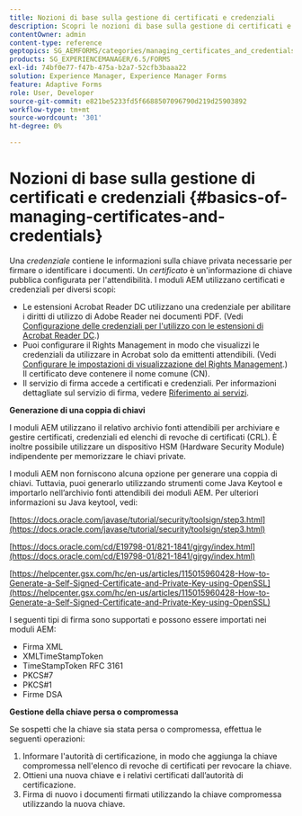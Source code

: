 ```yaml
---
title: Nozioni di base sulla gestione di certificati e credenziali
description: Scopri le nozioni di base sulla gestione di certificati e credenziali.
contentOwner: admin
content-type: reference
geptopics: SG_AEMFORMS/categories/managing_certificates_and_credentials
products: SG_EXPERIENCEMANAGER/6.5/FORMS
exl-id: 74bf0e77-f47b-475a-b2a7-52cfb3baaa22
solution: Experience Manager, Experience Manager Forms
feature: Adaptive Forms
role: User, Developer
source-git-commit: e821be5233fd5f6688507096790d219d25903892
workflow-type: tm+mt
source-wordcount: '301'
ht-degree: 0%

---
```


# Nozioni di base sulla gestione di certificati e credenziali {#basics-of-managing-certificates-and-credentials}

Una *credenziale* contiene le informazioni sulla chiave privata necessarie per firmare o identificare i documenti. Un *certificato* è un&#39;informazione di chiave pubblica configurata per l&#39;attendibilità. I moduli AEM utilizzano certificati e credenziali per diversi scopi:

* Le estensioni Acrobat Reader DC utilizzano una credenziale per abilitare i diritti di utilizzo di Adobe Reader nei documenti PDF. (Vedi [Configurazione delle credenziali per l&#39;utilizzo con le estensioni di Acrobat Reader DC](/help/forms/using/admin-help/configuring-credentials-acrobat-reader-dc.md#configuring-credentials-for-use-with-acrobat-reader-dc-extensions).)
* Puoi configurare il Rights Management in modo che visualizzi le credenziali da utilizzare in Acrobat solo da emittenti attendibili. (Vedi [Configurare le impostazioni di visualizzazione del Rights Management](/help/forms/using/admin-help/configuring-client-server-options.md#configure-document-security-display-settings).) Il certificato deve contenere il nome comune (CN).
* Il servizio di firma accede a certificati e credenziali. Per informazioni dettagliate sul servizio di firma, vedere [Riferimento ai servizi](https://www.adobe.com/go/learn_aemforms_services_65).

**Generazione di una coppia di chiavi**

I moduli AEM utilizzano il relativo archivio fonti attendibili per archiviare e gestire certificati, credenziali ed elenchi di revoche di certificati (CRL). È inoltre possibile utilizzare un dispositivo HSM (Hardware Security Module) indipendente per memorizzare le chiavi private.

I moduli AEM non forniscono alcuna opzione per generare una coppia di chiavi. Tuttavia, puoi generarlo utilizzando strumenti come Java Keytool e importarlo nell’archivio fonti attendibili dei moduli AEM. Per ulteriori informazioni su Java keytool, vedi:

[https://docs.oracle.com/javase/tutorial/security/toolsign/step3.html](https://docs.oracle.com/javase/tutorial/security/toolsign/step3.html)

[https://docs.oracle.com/cd/E19798-01/821-1841/gjrgy/index.html](https://docs.oracle.com/cd/E19798-01/821-1841/gjrgy/index.html)

[https://helpcenter.gsx.com/hc/en-us/articles/115015960428-How-to-Generate-a-Self-Signed-Certificate-and-Private-Key-using-OpenSSL](https://helpcenter.gsx.com/hc/en-us/articles/115015960428-How-to-Generate-a-Self-Signed-Certificate-and-Private-Key-using-OpenSSL)

I seguenti tipi di firma sono supportati e possono essere importati nei moduli AEM:

* Firma XML
* XMLTimeStampToken
* TimeStampToken RFC 3161
* PKCS#7
* PKCS#1
* Firme DSA

**Gestione della chiave persa o compromessa**

Se sospetti che la chiave sia stata persa o compromessa, effettua le seguenti operazioni:

1. Informare l&#39;autorità di certificazione, in modo che aggiunga la chiave compromessa nell&#39;elenco di revoche di certificati per revocare la chiave.
1. Ottieni una nuova chiave e i relativi certificati dall’autorità di certificazione.
1. Firma di nuovo i documenti firmati utilizzando la chiave compromessa utilizzando la nuova chiave.
